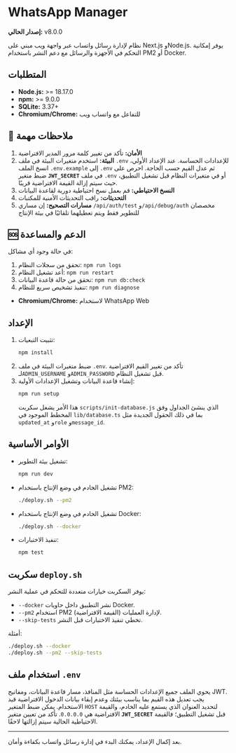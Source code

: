 # WhatsApp Manager

**إصدار الحالي:** v8.0.0

نظام لإدارة رسائل واتساب عبر واجهة ويب مبني على Next.js وNode.js. يوفر إمكانية التحكم في الأجهزة والرسائل مع دعم النشر باستخدام PM2 أو Docker.

## المتطلبات

- **Node.js:** >= 18.17.0
- **npm:** >= 9.0.0
- **SQLite:** 3.37+
- **Chromium/Chrome:** للتفاعل مع واتساب ويب

## 📝 ملاحظات مهمة

1. **الأمان:** تأكد من تغيير كلمة مرور المدير الافتراضية
2. **البيئة:** استخدم متغيرات البيئة في ملف `.env` للإعدادات الحساسة.
   عند الإعداد الأولي، انسخ الملف `.env.example` إلى `.env` ثم عدل القيم حسب الحاجة.
   احرص على ضبط متغير **`JWT_SECRET`** في ملف `.env` أو في متغيرات النظام قبل تشغيل التطبيق،
   حيث سيتم إزالة القيمة الافتراضية قريبًا.
3. **النسخ الاحتياطي:** قم بعمل نسخ احتياطية دورية لقاعدة البيانات
4. **التحديثات:** راقب التحديثات الأمنية للمكتبات
5. **مسارات التصحيح:** إن مساري `/api/auth/test` و`/api/debug/auth` مخصصان
   للتطوير فقط ويتم تعطيلهما تلقائيًا في بيئة الإنتاج

## 🆘 الدعم والمساعدة

في حالة وجود أي مشاكل:

1. تحقق من سجلات النظام: `npm run logs`
2. أعد تشغيل النظام: `npm run restart`
3. تحقق من حالة قاعدة البيانات: `npm run db:check`
4. تنفيذ تشخيص سريع للنظام: `npm run diagnose`
- **Chromium/Chrome:** لاستخدام WhatsApp Web

## الإعداد

1. تثبيت التبعيات:
   ```bash
   npm install
   ```
2. ضبط متغيرات البيئة في ملف `.env`. تأكد من تغيير القيم الافتراضية لـ`ADMIN_USERNAME` و`ADMIN_PASSWORD` قبل تشغيل النظام.
3. إنشاء قاعدة البيانات وتشغيل الإعدادات الأولية:
   ```bash
   npm run setup
   ```
   هذا الأمر يشغل سكربت `scripts/init-database.js` الذي ينشئ الجداول
   وفق المخطط الموجود في `lib/database.ts` بما في ذلك الحقول الجديدة
   مثل `updated_at` و`role` و`message_id`.

## الأوامر الأساسية

- تشغيل بيئة التطوير:
  ```bash
  npm run dev
  ```
- تشغيل الخادم في وضع الإنتاج باستخدام PM2:
  ```bash
  ./deploy.sh --pm2
  ```
- تشغيل الخادم في وضع الإنتاج باستخدام Docker:
  ```bash
  ./deploy.sh --docker
  ```
- تنفيذ الاختبارات:
  ```bash
  npm test
  ```

## سكربت `deploy.sh`

يوفر السكربت خيارات متعددة للتحكم في عملية النشر:

- `--docker` نشر التطبيق داخل حاويات Docker.
- `--pm2` استخدام PM2 لإدارة العمليات (القيمة الافتراضية).
- `--skip-tests` تخطي تنفيذ الاختبارات قبل النشر.

أمثلة:
```bash
./deploy.sh --docker
./deploy.sh --pm2 --skip-tests
```

## استخدام ملف `.env`

يحوي الملف جميع الإعدادات الحساسة مثل المنافذ، مسار قاعدة البيانات، ومفاتيح JWT. يجب تعديل هذه القيم بما يناسب بيئتك وعدم إبقاء بيانات الدخول الافتراضية قيد الاستخدام. يمكن ضبط المتغير `HOST` لتحديد العنوان الذي يستمع عليه الخادم، والقيمة الافتراضية هي `0.0.0.0`.
تأكد من تعيين متغير **`JWT_SECRET`** قبل تشغيل التطبيق؛ فالقيمة الاحتياطية الحالية سيتم إزالتها لاحقًا.

---

بعد إكمال الإعداد، يمكنك البدء في إدارة رسائل واتساب بكفاءة وأمان.
